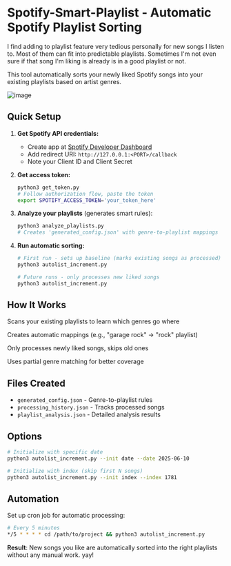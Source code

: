 # Spotify-Smart-Playlist - Automatic Spotify Playlist Sorting

I find adding to playlist feature very tedious personally for new songs I listen to. Most of them can fit into predictable playlists. Sometimes I'm not even sure if that song I'm liking is already is in a good playlist or not.

This tool automatically sorts your newly liked Spotify songs into your existing playlists based on artist genres.

![image](https://github.com/user-attachments/assets/0b51d9df-fa99-4083-8b30-37f5cd03edcc)


## Quick Setup

1. **Get Spotify API credentials:**
   - Create app at [Spotify Developer Dashboard](https://developer.spotify.com/dashboard)
   - Add redirect URI: `http://127.0.0.1:<PORT>/callback`
   - Note your Client ID and Client Secret

2. **Get access token:**
   ```bash
   python3 get_token.py
   # Follow authorization flow, paste the token
   export SPOTIFY_ACCESS_TOKEN='your_token_here'
   ```

3. **Analyze your playlists** (generates smart rules):
   ```bash
   python3 analyze_playlists.py
   # Creates 'generated_config.json' with genre-to-playlist mappings
   ```

4. **Run automatic sorting:**
   ```bash
   # First run - sets up baseline (marks existing songs as processed)
   python3 autolist_increment.py
   
   # Future runs - only processes new liked songs
   python3 autolist_increment.py
   ```

## How It Works

Scans your existing playlists to learn which genres go where

Creates automatic mappings (e.g., "garage rock" → "rock" playlist)

Only processes newly liked songs, skips old ones

Uses partial genre matching for better coverage

## Files Created

- `generated_config.json` - Genre-to-playlist rules
- `processing_history.json` - Tracks processed songs
- `playlist_analysis.json` - Detailed analysis results

## Options

```bash
# Initialize with specific date
python3 autolist_increment.py --init date --date 2025-06-10

# Initialize with index (skip first N songs)
python3 autolist_increment.py --init index --index 1781
```

## Automation

Set up cron job for automatic processing:
```bash
# Every 5 minutes
*/5 * * * * cd /path/to/project && python3 autolist_increment.py
```

**Result**: New songs you like are automatically sorted into the right playlists without any manual work. yay!
